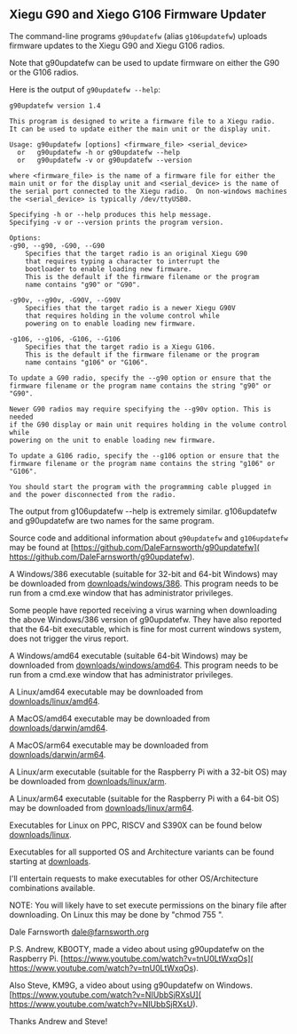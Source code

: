 ## Xiegu G90 and Xiego G106 Firmware Updater

The command-line programs `g90updatefw` (alias `g106updatefw`) uploads
firmware updates to the Xiegu G90 and Xiegu G106 radios.

Note that g90updatefw can be used to update firmware on either
the G90 or the G106 radios.

Here is the output of `g90updatefw --help`:

    g90updatefw version 1.4

    This program is designed to write a firmware file to a Xiegu radio.
    It can be used to update either the main unit or the display unit.

	Usage: g90updatefw [options] <firmware_file> <serial_device>
	  or   g90updatefw -h or g90updatefw --help
	  or   g90updatefw -v or g90updatefw --version

    where <firmware_file> is the name of a firmware file for either the
    main unit or for the display unit and <serial_device> is the name of
    the serial port connected to the Xiegu radio.  On non-windows machines
    the <serial_device> is typically /dev/ttyUSB0.

    Specifying -h or --help produces this help message.
    Specifying -v or --version prints the program version.

    Options:
	-g90, --g90, -G90, --G90
	    Specifies that the target radio is an original Xiegu G90
	    that requires typing a character to interrupt the
	    bootloader to enable loading new firmware.
	    This is the default if the firmware filename or the program
	    name contains "g90" or "G90".

	-g90v, --g90v, -G90V, --G90V
	    Specifies that the target radio is a newer Xiegu G90V
	    that requires holding in the volume control while
	    powering on to enable loading new firmware.

	-g106, --g106, -G106, --G106
	    Specifies that the target radio is a Xiegu G106.
	    This is the default if the firmware filename or the program
	    name contains "g106" or "G106".

    To update a G90 radio, specify the --g90 option or ensure that the
    firmware filename or the program name contains the string "g90" or "G90".

    Newer G90 radios may require specifying the --g90v option. This is needed
    if the G90 display or main unit requires holding in the volume control while
    powering on the unit to enable loading new firmware.

    To update a G106 radio, specify the --g106 option or ensure that the
    firmware filename or the program name contains the string "g106" or "G106".

    You should start the program with the programming cable plugged in
    and the power disconnected from the radio.

The output from g106updatefw --help is extremely similar.
g106updatefw and g90updatefw are two names for the same program.

Source code and additional information about `g90updatefw` and `g106updatefw` may be found at
[https://github.com/DaleFarnsworth/g90updatefw](
https://github.com/DaleFarnsworth/g90updatefw).

A Windows/386 executable (suitable for 32-bit and 64-bit Windows) may be downloaded
from [downloads/windows/386](
downloads/windows/386).
This program needs to be run from a cmd.exe window that has administrator privileges.

Some people have reported receiving a virus warning when downloading the above Windows/386
version of g90updatefw.  They have also reported that the 64-bit executable, which is
fine for most current windows system, does not trigger the virus report.

A Windows/amd64 executable (suitable 64-bit Windows) may be downloaded
from [downloads/windows/amd64](
downloads/windows/amd64).
This program needs to be run from a cmd.exe window that has administrator privileges.

A Linux/amd64 executable may be downloaded from
[downloads/linux/amd64](
downloads/linux/amd64).

A MacOS/amd64 executable may be downloaded from
[downloads/darwin/amd64](
downloads/darwin/amd64).

A MacOS/arm64 executable may be downloaded from
[downloads/darwin/arm64](
downloads/darwin/arm64).

A Linux/arm executable (suitable for the Raspberry Pi with a 32-bit OS) may be downloaded from
[downloads/linux/arm](
downloads/linux/arm).

A Linux/arm64 executable (suitable for the Raspberry Pi with a 64-bit OS) may be downloaded from
[downloads/linux/arm64](
downloads/linux/arm64).

Executables for Linux on PPC, RISCV and S390X can be found below
[downloads/linux](
downloads/linux).

Executables for all supported OS and Architecture variants can be found starting at 
[downloads](
downloads).

I'll entertain requests to make executables for other OS/Architecture
combinations available.

NOTE: You will likely have to set execute permissions on the binary file after
downloading.  On Linux this may be done by "chmod 755 <filename>".

Dale Farnsworth dale@farnsworth.org

P.S. Andrew, KB0OTY, made a video about using g90updatefw on the Raspberry Pi.
[https://www.youtube.com/watch?v=tnU0LtWxqOs](
https://www.youtube.com/watch?v=tnU0LtWxqOs).

Also Steve, KM9G, a video about using g90updatefw on Windows.
[https://www.youtube.com/watch?v=NIUbbSjRXsU](
https://www.youtube.com/watch?v=NIUbbSjRXsU).

Thanks Andrew and Steve!
